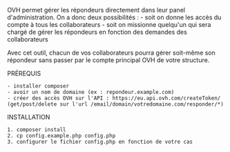 OVH permet gérer les répondeurs directement dans leur panel d'administration. On a donc deux possibilités : 
    - soit on donne les accès du compte à tous les collaborateurs
    - soit on missionne quelqu'un qui sera chargé de gérer les répondeurs en fonction des demandes des collaborateurs

Avec cet outil, chacun de vos collaborateurs pourra gérer soit-même son répondeur sans passer par le compte principal OVH de votre structure.

PRÉREQUIS

    - installer composer
    - avoir un nom de domaine (ex : repondeur.example.com)
    - créer des accès OVH sur l'API : https://eu.api.ovh.com/createToken/ (get/post/delete sur l'url /email/domain/votredomaine.com/responder/*)

INSTALLATION

    1. composer install
    2. cp config.example.php config.php
    3. configurer le fichier config.php en fonction de votre cas

